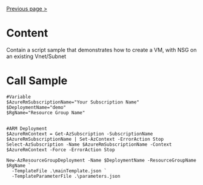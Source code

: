 [Previous page >](../)

# Content
Contain a script sample that demonstrates how to create a VM, with NSG on an existing Vnet/Subnet

# Call Sample
```
#Variable
$AzureRmSubscriptionName="Your Subscription Name"
$DeploymentName="demo"
$RgName="Resource Group Name"


#ARM Deployment
$AzureRmContext = Get-AzSubscription -SubscriptionName $AzureRmSubscriptionName | Set-AzContext -ErrorAction Stop
Select-AzSubscription -Name $AzureRmSubscriptionName -Context $AzureRmContext -Force -ErrorAction Stop

New-AzResourceGroupDeployment -Name $DeploymentName -ResourceGroupName $RgName `
  -TemplateFile .\mainTemplate.json `
  -TemplateParameterFile .\parameters.json

```
